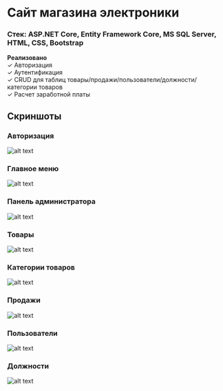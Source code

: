 # Сайт магазина электроники
### Стек: ASP.NET Core, Entity Framework Core, MS SQL Server, HTML, CSS, Bootstrap

**Реализовано**    
✓ Авторизация    
✓ Аутентификация    
✓ CRUD для таблиц товары/продажи/пользователи/должности/категории товаров    
✓ Расчет заработной платы    

## Скриншоты

### Авторизация
![alt text](https://github.com/dakhabirov/SalaryCalc/tree/main/Resourses/Screenshots/Authorization.PNG "Изображение: Авторизация")

### Главное меню
![alt text](https://github.com/dakhabirov/SalaryCalc/tree/main/Resourses/Screenshots/Main.PNG "Изображение: Главное меню")

### Панель администратора
![alt text](https://github.com/dakhabirov/SalaryCalc/tree/main/Resourses/Screenshots/AdminPanel.PNG "Изображение: Панель администратора")

### Товары
![alt text](https://github.com/dakhabirov/SalaryCalc/tree/main/Resourses/Screenshots/Products.PNG "Изображение: Товары")

### Категории товаров
![alt text](https://github.com/dakhabirov/SalaryCalc/tree/main/Resourses/Screenshots/Categories.PNG "Изображение: Категории товаров")

### Продажи
![alt text](https://github.com/dakhabirov/SalaryCalc/tree/main/Resourses/Screenshots/Sales.PNG "Изображение: Продажи")

### Пользователи
![alt text](https://github.com/dakhabirov/SalaryCalc/tree/main/Resourses/Screenshots/Users.PNG "Изображение: Пользователи")

### Должности
![alt text](https://github.com/dakhabirov/SalaryCalc/tree/main/Resourses/Screenshots/Positions.PNG "Изображение: Должности")